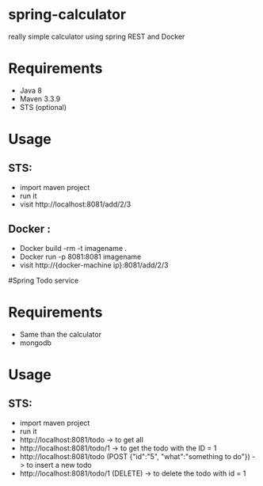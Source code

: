 # spring-calculator
really simple calculator using spring REST and Docker

# Requirements
- Java 8
- Maven 3.3.9
- STS (optional)

# Usage
## STS:
- import maven project
- run it
- visit http://localhost:8081/add/2/3

## Docker :
- Docker build -rm -t imagename .
- Docker run -p 8081:8081 imagename
- visit http://{docker-machine ip}:8081/add/2/3

#Spring Todo service

# Requirements
- Same than the calculator
- mongodb

# Usage
## STS:
- import maven project
- run it
- http://localhost:8081/todo -> to get all
- http://localhost:8081/todo/1 -> to get the todo with the ID = 1
- http://localhost:8081/todo (POST {"id":"5", "what":"something to do"}) -> to insert a new todo
- http://localhost:8081/todo/1 (DELETE) -> to delete the todo with id = 1
